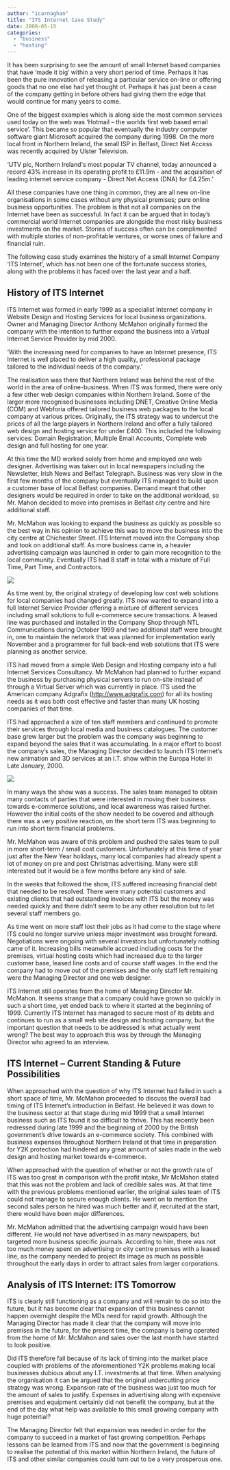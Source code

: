 ```yaml
---
author: "icarnaghan"
title: "ITS Internet Case Study"
date: 2000-05-15
categories: 
  - "business"
  - "hosting"
---
```


It has been surprising to see the amount of small Internet based companies that have ‘made it big’ within a very short period of time. Perhaps it has been the pure innovation of releasing a particular service on-line or offering goods that no one else had yet thought of. Perhaps it has just been a case of the company getting in before others had giving them the edge that would continue for many years to come.

One of the biggest examples which is along side the most common services used today on the web was ‘Hotmail – the worlds first web based email service’. This became so popular that eventually the industry computer software giant Microsoft acquired the company during 1998. On the more local front in Northern Ireland, the small ISP in Belfast, Direct Net Access was recently acquired by Ulster Television.

‘UTV plc, Northern Ireland's most popular TV channel, today announced a record 43% increase in its operating profit to £11.9m - and the acquisition of leading internet service company - Direct Net Access (DNA) for £4.25m.’

All these companies have one thing in common, they are all new on-line organisations in some cases without any physical premises; pure online business opportunities. The problem is that not all companies on the Internet have been as successful. In fact it can be argued that in today’s commercial world Internet companies are alongside the most risky business investments on the market. Stories of success often can be complimented with multiple stories of non-profitable ventures, or worse ones of failure and financial ruin.

The following case study examines the history of a small Internet Company ‘ITS Internet’, which has not been one of the fortunate success stories, along with the problems it has faced over the last year and a half.

## History of ITS Internet

ITS Internet was formed in early 1999 as a specialist Internet company in Website Design and Hosting Services for local business organizations. Owner and Managing Director Anthony McMahon originally formed the company with the intention to further expand the business into a Virtual Internet Service Provider by mid 2000.

‘With the increasing need for companies to have an Internet presence, ITS Internet is well placed to deliver a high quality, professional package tailored to the individual needs of the company.’

The realisation was there that Northern Ireland was behind the rest of the world in the area of online-business. When ITS was formed, there were only a few other web design companies within Northern Ireland. Some of the larger more recognised businesses including DNET, Creative Online Media (COM) and Webforia offered tailored business web packages to the local company at various prices. Originally, the ITS strategy was to undercut the prices of all the large players in Northern Ireland and offer a fully tailored web design and hosting service for under £400. This included the following services: Domain Registration, Multiple Email Accounts, Complete web design and full hosting for one year.

At this time the MD worked solely from home and employed one web designer. Advertising was taken out in local newspapers including the Newsletter, Irish News and Belfast Telegraph. Business was very slow in the first few months of the company but eventually ITS managed to build upon a customer base of local Belfast companies. Demand meant that other designers would be required in order to take on the additional workload, so Mr. Mahon decided to move into premises in Belfast city centre and hire additional staff.

Mr. McMahon was looking to expand the business as quickly as possible so the best way in his opinion to achieve this was to move the business into the city centre at Chichester Street. ITS Internet moved into the Company shop and took on additional staff. As more business came in, a heavier advertising campaign was launched in order to gain more recognition to the local community. Eventually ITS had 8 staff in total with a mixture of Full Time, Part Time, and Contractors.  

![](images/figure51-1024x506.png)

As time went by, the original strategy of developing low cost web solutions for local companies had changed greatly. ITS now wanted to expand into a full Internet Service Provider offering a mixture of different services including small solutions to full e-commerce secure transactions. A leased line was purchased and installed in the Company Shop through NTL Communications during October 1999 and two additional staff were brought in, one to maintain the network that was planned for implementation early November and a programmer for full back-end web solutions that ITS were planning as another service.

ITS had moved from a simple Web Design and Hosting company into a full Internet Services Consultancy. Mr McMahon had planned to further expand the business by purchasing physical servers to run on-site instead of through a Virtual Server which was currently in place. ITS used the American company Adgrafix (http://www.adgrafix.com) for all its hosting needs as it was both cost effective and faster than many UK hosting companies of that time.

ITS had approached a size of ten staff members and continued to promote their services through local media and business catalogues. The customer base grew larger but the problem was the company was beginning to expand beyond the sales that it was accumulating. In a major effort to boost the company’s sales, the Managing Director decided to launch ITS Internet’s new animation and 3D services at an I.T. show within the Europa Hotel in Late January, 2000.

![](images/figure5-1024x701.png)

In many ways the show was a success. The sales team managed to obtain many contacts of parties that were interested in moving their business towards e-commerce solutions, and local awareness was raised further. However the initial costs of the show needed to be covered and although there was a very positive reaction, on the short term ITS was beginning to run into short term financial problems.

Mr. McMahon was aware of this problem and pushed the sales team to pull in more short-term / small cost customers. Unfortunately at this time of year just after the New Year holidays, many local companies had already spent a lot of money on pre and post Christmas advertising. Many were still interested but it would be a few months before any kind of sale.

In the weeks that followed the show, ITS suffered increasing financial debt that needed to be resolved. There were many potential customers and existing clients that had outstanding invoices with ITS but the money was needed quickly and there didn’t seem to be any other resolution but to let several staff members go.

As time went on more staff lost their jobs as it had come to the stage where ITS could no longer survive unless major investment was brought forward. Negotiations were ongoing with several investors but unfortunately nothing came of it. Increasing bills meanwhile accrued including costs for the premises, virtual hosting costs which had increased due to the larger customer base, leased line costs and of course staff wages. In the end the company had to move out of the premises and the only staff left remaining were the Managing Director and one web designer.

ITS Internet still operates from the home of Managing Director Mr. McMahon. It seems strange that a company could have grown so quickly in such a short time, yet ended back to where it started at the beginning of 1999. Currently ITS Internet has managed to secure most of its debts and continues to run as a small web site design and hosting company, but the important question that needs to be addressed is what actually went wrong? The best way to approach this was by through the Managing Director who agreed to an interview.

## ITS Internet – Current Standing & Future Possibilities

When approached with the question of why ITS Internet had failed in such a short space of time, Mr. McMahon proceeded to discuss the overall bad timing of ITS Internet’s introduction in Belfast. He believed it was down to the business sector at that stage during mid 1999 that a small Internet business such as ITS found it so difficult to thrive. This has recently been redressed during late 1999 and the beginning of 2000 by the British government’s drive towards an e-commerce society. This combined with business expenses throughout Northern Ireland at that time in preparation for Y2K protection had hindered any great amount of sales made in the web design and hosting market towards e-commerce.

When approached with the question of whether or not the growth rate of ITS was too great in comparison with the profit intake, Mr McMahon stated that this was not the problem and lack of credible sales was. At that time with the previous problems mentioned earlier, the original sales team of ITS could not manage to secure enough clients. He went on to mention the second sales person he hired was much better and if, recruited at the start, there would have been major differences.

Mr. McMahon admitted that the advertising campaign would have been different. He would not have advertised in as many newspapers, but targeted more business specific journals. According to him, there was not too much money spent on advertising or city centre premises with a leased line, as the company needed to project its image as much as possible throughout the early days in order to attract sales from larger corporations.  

## Analysis of ITS Internet: ITS Tomorrow

ITS is clearly still functioning as a company and will remain to do so into the future, but it has become clear that expansion of this business cannot happen overnight despite the MDs need for rapid growth. Although the Managing Director has made it clear that the company will move into premises in the future, for the present time, the company is being operated from the home of Mr. McMahon and sales over the last month have started to look positive.

Did ITS therefore fail because of its lack of timing into the market place coupled with problems of the aforementioned Y2K problems making local businesses dubious about any I.T. investments at that time. When analysing the organisation it can be argued that the original undercutting price strategy was wrong. Expansion rate of the business was just too much for the amount of sales to justify. Expenses in advertising along with expensive premises and equipment certainly did not benefit the company, but at the end of the day what help was available to this small growing company with huge potential?

The Managing Director felt that expansion was needed in order for the company to succeed in a market of fast growing competition. Perhaps lessons can be learned from ITS and now that the government is beginning to realise the potential of this market within Northern Ireland, the future of ITS and other similar companies could turn out to be a very prosperous one.
